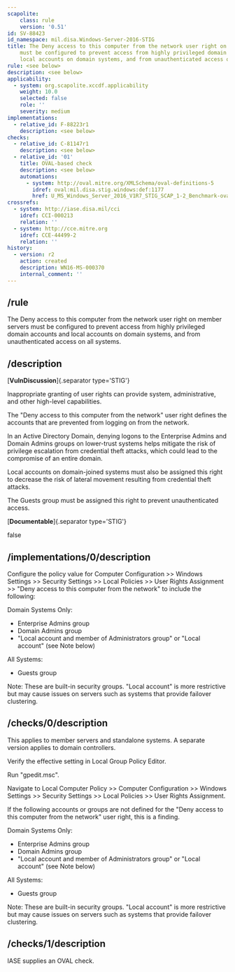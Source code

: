 ```yaml
---
scapolite:
    class: rule
    version: '0.51'
id: SV-88423
id_namespace: mil.disa.Windows-Server-2016-STIG
title: The Deny access to this computer from the network user right on member servers
    must be configured to prevent access from highly privileged domain accounts and
    local accounts on domain systems, and from unauthenticated access on all systems.
rule: <see below>
description: <see below>
applicability:
  - system: org.scapolite.xccdf.applicability
    weight: 10.0
    selected: false
    role: ''
    severity: medium
implementations:
  - relative_id: F-88223r1
    description: <see below>
checks:
  - relative_id: C-81147r1
    description: <see below>
  - relative_id: '01'
    title: OVAL-based check
    description: <see below>
    automations:
      - system: http://oval.mitre.org/XMLSchema/oval-definitions-5
        idref: oval:mil.disa.stig.windows:def:1177
        href: U_MS_Windows_Server_2016_V1R7_STIG_SCAP_1-2_Benchmark-oval.xml
crossrefs:
  - system: http://iase.disa.mil/cci
    idref: CCI-000213
    relation: ''
  - system: http://cce.mitre.org
    idref: CCE-44499-2
    relation: ''
history:
  - version: r2
    action: created
    description: WN16-MS-000370
    internal_comment: ''
---
```



## /rule

The Deny access to this computer from the network user right on member servers must be configured to prevent access from highly privileged domain accounts and local accounts on domain systems, and from unauthenticated access on all systems.

## /description

[**VulnDiscussion**]{.separator type='STIG'}

Inappropriate granting of user rights can provide system, administrative, and other high-level capabilities.

The "Deny access to this computer from the network" user right defines the accounts that are prevented from logging on from the network.

In an Active Directory Domain, denying logons to the Enterprise Admins and Domain Admins groups on lower-trust systems helps mitigate the risk of privilege escalation from credential theft attacks, which could lead to the compromise of an entire domain.

Local accounts on domain-joined systems must also be assigned this right to decrease the risk of lateral movement resulting from credential theft attacks.

The Guests group must be assigned this right to prevent unauthenticated access.

[**Documentable**]{.separator type='STIG'}

false

## /implementations/0/description

Configure the policy value for Computer Configuration >> Windows Settings >> Security Settings >> Local Policies >> User Rights Assignment >> "Deny access to this computer from the network" to include the following:

Domain Systems Only:
- Enterprise Admins group
- Domain Admins group
- "Local account and member of Administrators group" or "Local account" (see Note below)

All Systems:
- Guests group

Note: These are built-in security groups. "Local account" is more restrictive but may cause issues on servers such as systems that provide failover clustering.

## /checks/0/description

This applies to member servers and standalone systems. A separate version applies to domain controllers.

Verify the effective setting in Local Group Policy Editor.

Run "gpedit.msc".

Navigate to Local Computer Policy >> Computer Configuration >> Windows Settings >> Security Settings >> Local Policies >> User Rights Assignment.

If the following accounts or groups are not defined for the "Deny access to this computer from the network" user right, this is a finding.

Domain Systems Only:
- Enterprise Admins group
- Domain Admins group
- "Local account and member of Administrators group" or "Local account" (see Note below)

All Systems:
- Guests group

Note: These are built-in security groups. "Local account" is more restrictive but may cause issues on servers such as systems that provide failover clustering.

## /checks/1/description

IASE supplies an OVAL check.
